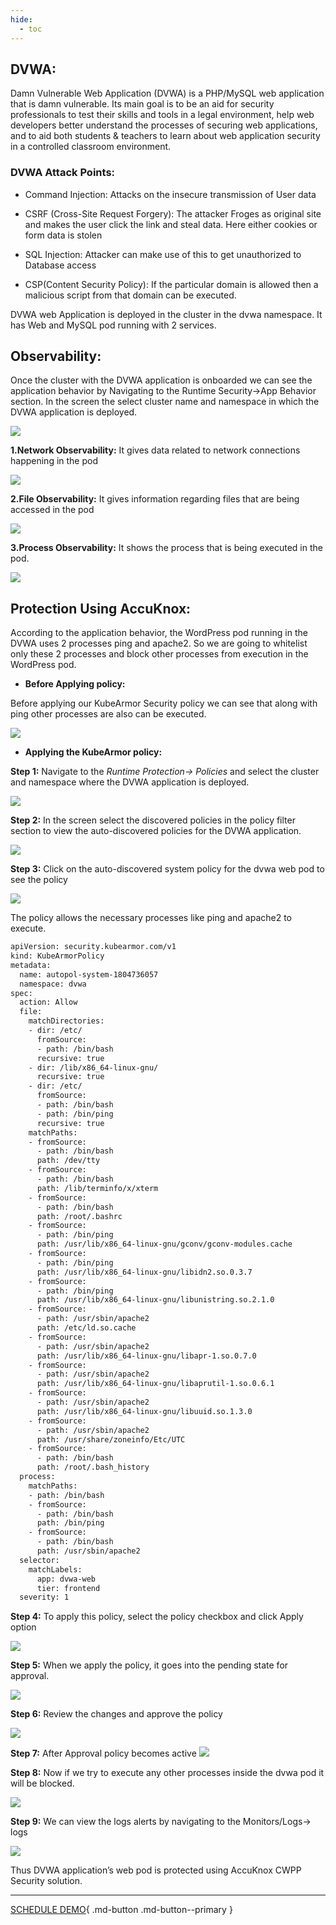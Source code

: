 ```yaml
---
hide:
  - toc
---
```


## **DVWA:** 
Damn Vulnerable Web Application (DVWA) is a PHP/MySQL web application that is damn vulnerable. Its main goal is to be an aid for security professionals to test their skills and tools in a legal environment, help web developers better understand the processes of securing web applications, and to aid both students & teachers to learn about web application security in a controlled classroom environment.

### **DVWA Attack Points:**
+ Command Injection: 
Attacks on the insecure transmission of User data

+ CSRF (Cross-Site Request Forgery): The attacker Froges as original site and makes the user click the link and steal data. Here either cookies or form data is stolen

+ SQL Injection: Attacker can make use of this to get unauthorized to Database access

+ CSP(Content Security Policy): If the particular domain is allowed then a malicious script from that domain can be executed. 

DVWA web Application is deployed in the cluster in the dvwa namespace. It has Web and MySQL pod running with 2 services. 

## **Observability:** 

Once the cluster with the DVWA application is onboarded we can see the application behavior by Navigating to the Runtime Security->App Behavior section. In the screen the select cluster name and namespace in which the DVWA  application is deployed.

![](/getting-started/images/dvwa-1.png)

**1.Network Observability:** It gives data related to network connections happening in the pod


 ![](/getting-started/images/dvwa-2.png)

**2.File Observability:** It gives information regarding files that are being accessed in the pod

![](/getting-started/images/dvwa-3.png)
 

**3.Process Observability:** It shows the process that is being executed in the pod. 

![](/getting-started/images/dvwa-4.png)

## **Protection Using AccuKnox:** 
According to the application behavior, the WordPress pod running in the DVWA uses 2 processes ping and apache2. So we are going to whitelist only these 2 processes and block other processes from execution in the WordPress pod. 

- **Before Applying policy:** 

Before applying our KubeArmor Security policy we can see that along with ping other processes are also can be executed.

![](/getting-started/images/dvwa-5.png)
 

- **Applying the KubeArmor policy:** 

**Step 1:** Navigate to the *Runtime Protection-> Policies* and select the cluster and namespace where the DVWA application is deployed.

![](/getting-started/images/dvwa-6.png)
 

**Step 2:** In the screen select the discovered policies in the policy filter section to view the auto-discovered policies for the DVWA application.


 ![](/getting-started/images/dvwa-7.png)

**Step 3:** Click on the auto-discovered system policy for the dvwa web pod to see the policy

![](/getting-started/images/dvwa-8.png)

The policy allows the necessary processes like ping and apache2 to execute. 

```bash
apiVersion: security.kubearmor.com/v1
kind: KubeArmorPolicy
metadata:
  name: autopol-system-1804736057
  namespace: dvwa
spec:
  action: Allow
  file:
    matchDirectories:
    - dir: /etc/
      fromSource:
      - path: /bin/bash
      recursive: true
    - dir: /lib/x86_64-linux-gnu/
      recursive: true
    - dir: /etc/
      fromSource:
      - path: /bin/bash
      - path: /bin/ping
      recursive: true
    matchPaths:
    - fromSource:
      - path: /bin/bash
      path: /dev/tty
    - fromSource:
      - path: /bin/bash
      path: /lib/terminfo/x/xterm
    - fromSource:
      - path: /bin/bash
      path: /root/.bashrc
    - fromSource:
      - path: /bin/ping
      path: /usr/lib/x86_64-linux-gnu/gconv/gconv-modules.cache
    - fromSource:
      - path: /bin/ping
      path: /usr/lib/x86_64-linux-gnu/libidn2.so.0.3.7
    - fromSource:
      - path: /bin/ping
      path: /usr/lib/x86_64-linux-gnu/libunistring.so.2.1.0
    - fromSource:
      - path: /usr/sbin/apache2
      path: /etc/ld.so.cache
    - fromSource:
      - path: /usr/sbin/apache2
      path: /usr/lib/x86_64-linux-gnu/libapr-1.so.0.7.0
    - fromSource:
      - path: /usr/sbin/apache2
      path: /usr/lib/x86_64-linux-gnu/libaprutil-1.so.0.6.1
    - fromSource:
      - path: /usr/sbin/apache2
      path: /usr/lib/x86_64-linux-gnu/libuuid.so.1.3.0
    - fromSource:
      - path: /usr/sbin/apache2
      path: /usr/share/zoneinfo/Etc/UTC
    - fromSource:
      - path: /bin/bash
      path: /root/.bash_history
  process:
    matchPaths:
    - path: /bin/bash
    - fromSource:
      - path: /bin/bash
      path: /bin/ping
    - fromSource:
      - path: /bin/bash
      path: /usr/sbin/apache2
  selector:
    matchLabels:
      app: dvwa-web
      tier: frontend
  severity: 1
```

**Step 4:** To apply this policy, select the policy checkbox and click Apply option


 ![](/getting-started/images/dvwa-9.png)

**Step 5:** When we apply the policy, it goes into the pending state for approval.


 ![](/getting-started/images/dvwa-10.png)

**Step 6:** Review the changes and approve the policy

![](/getting-started/images/dvwa-11.png)
 

**Step 7:** After Approval policy becomes active
![](/getting-started/images/dvwa-12.png)

 

**Step 8:** Now if we try to execute any other processes inside the dvwa pod it will be blocked. 


 ![](/getting-started/images/dvwa-13.png)

**Step 9:** We can view the logs alerts by navigating to the Monitors/Logs-> logs

![](/getting-started/images/dvwa-14.png)
 

Thus DVWA application’s web pod is protected using AccuKnox CWPP Security solution.

 

- - - 
[SCHEDULE DEMO](https://www.accuknox.com/contact-us){ .md-button .md-button--primary }